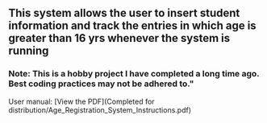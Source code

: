 ## This system allows the user to insert student information and track the entries in which age is greater than 16 yrs whenever the system is running 

### Note: This is a hobby project I have completed a long time ago. Best coding practices may not be adhered to."

User manual: [View the PDF](Completed for distribution/Age_Registration_System_Instructions.pdf)
